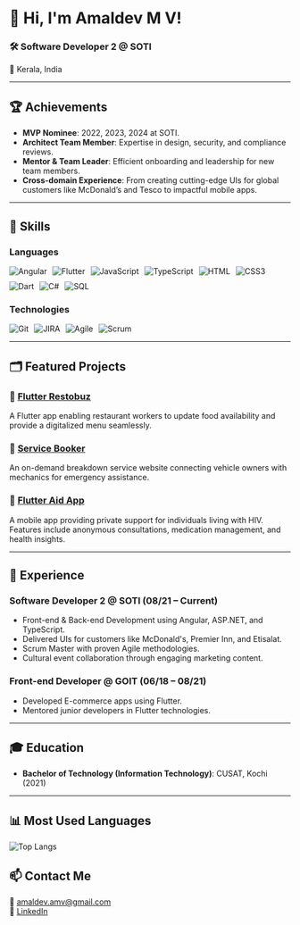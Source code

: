 # 👋 Hi, I'm Amaldev M V!

### 🛠️ Software Developer 2 @ SOTI
📍 Kerala, India


---

## 🏆 **Achievements**
- **MVP Nominee**: 2022, 2023, 2024 at SOTI.
- **Architect Team Member**: Expertise in design, security, and compliance reviews.
- **Mentor & Team Leader**: Efficient onboarding and leadership for new team members.
- **Cross-domain Experience**: From creating cutting-edge UIs for global customers like McDonald’s and Tesco to impactful mobile apps.

---

## 🔧 **Skills**

### **Languages**
<div style="display: flex; flex-wrap: wrap; gap: 10px;">
  <img src="https://img.shields.io/badge/Angular-DD0031?style=for-the-badge&logo=angular&logoColor=white" alt="Angular"/>
  <img src="https://img.shields.io/badge/Flutter-02569B?style=for-the-badge&logo=flutter&logoColor=white" alt="Flutter"/>
  <img src="https://img.shields.io/badge/JavaScript-F7DF1E?style=for-the-badge&logo=javascript&logoColor=black" alt="JavaScript"/>
  <img src="https://img.shields.io/badge/TypeScript-3178C6?style=for-the-badge&logo=typescript&logoColor=white" alt="TypeScript"/>
  <img src="https://img.shields.io/badge/HTML-E34F26?style=for-the-badge&logo=html5&logoColor=white" alt="HTML"/>
  <img src="https://img.shields.io/badge/CSS3-1572B6?style=for-the-badge&logo=css3&logoColor=white" alt="CSS3"/>
  <img src="https://img.shields.io/badge/Dart-0175C2?style=for-the-badge&logo=dart&logoColor=white" alt="Dart"/>
  <img src="https://img.shields.io/badge/C%23-239120?style=for-the-badge&logo=c-sharp&logoColor=white" alt="C#"/>
  <img src="https://img.shields.io/badge/SQL-CC2927?style=for-the-badge&logo=microsoft-sql-server&logoColor=white" alt="SQL"/>
</div>

### **Technologies**
<div style="display: flex; flex-wrap: wrap; gap: 10px;">
  <img src="https://img.shields.io/badge/GIT-F05032?style=for-the-badge&logo=git&logoColor=white" alt="Git"/>
  <img src="https://img.shields.io/badge/JIRA-0052CC?style=for-the-badge&logo=jira&logoColor=white" alt="JIRA"/>
  <img src="https://img.shields.io/badge/Agile-4479A1?style=for-the-badge&logo=agile&logoColor=white" alt="Agile"/>
  <img src="https://img.shields.io/badge/Scrum-6DB33F?style=for-the-badge&logo=scrum&logoColor=white" alt="Scrum"/>
</div>

---

## 🗂️ **Featured Projects**

### 🌟 [Flutter Restobuz](https://github.com/AmaldevAD/Restobuzz_manager.git)
A Flutter app enabling restaurant workers to update food availability and provide a digitalized menu seamlessly.

### 🌟 [Service Booker](https://github.com/AmaldevAD/Service_booker)
An on-demand breakdown service website connecting vehicle owners with mechanics for emergency assistance.

### 🌟 [Flutter Aid App](https://github.com/AmaldevAD/flutter_aid_app.git)
A mobile app providing private support for individuals living with HIV. Features include anonymous consultations, medication management, and health insights.

---

## 💼 **Experience**

### **Software Developer 2 @ SOTI (08/21 – Current)**  
- Front-end & Back-end Development using Angular, ASP.NET, and TypeScript.  
- Delivered UIs for customers like McDonald's, Premier Inn, and Etisalat.  
- Scrum Master with proven Agile methodologies.  
- Cultural event collaboration through engaging marketing content.

### **Front-end Developer @ GOIT (06/18 – 08/21)**  
- Developed E-commerce apps using Flutter.  
- Mentored junior developers in Flutter technologies.

---

## 🎓 **Education**
- **Bachelor of Technology (Information Technology)**: CUSAT, Kochi (2021)

---

## 📊 **Most Used Languages**
![Top Langs](https://github-readme-stats.vercel.app/api/top-langs/?username=AmaldevAD&theme=dark&layout=compact)

## 📫 **Contact Me**
📧 amaldev.amv@gmail.com  
🔗 [LinkedIn](https://www.linkedin.com/in/amaldevad/)  
